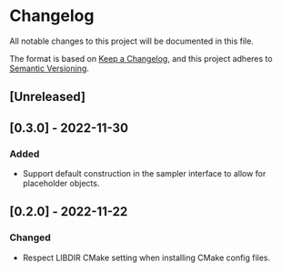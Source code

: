 # Changelog

All notable changes to this project will be documented in this file.

The format is based on [Keep a Changelog](https://keepachangelog.com/en/1.0.0/),
and this project adheres to [Semantic Versioning](https://semver.org/spec/v2.0.0.html).

## [Unreleased]

## [0.3.0] - 2022-11-30
### Added
- Support default construction in the sampler interface to allow for placeholder objects.

## [0.2.0] - 2022-11-22
### Changed
- Respect LIBDIR CMake setting when installing CMake config files.
